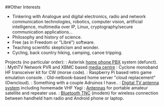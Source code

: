 ##Other Interests

-   Tinkering with Analogue and digital electronics, radio and network communication technologies, robotics, computer vision, artificial intelligence, multimedia over IP, Linux, cryptography/secure communication applications...
-   Philosophy and history of science.
-   Free (as in Freedom or "Libré") software.
-   Teaching scientific skepticism and wonder.
-   Cycling, back country hiking, camping, canoe tripping.


Projects (no particular order):
:   Asterisk [home phone PBX](http://freeknowledge.wordpress.com/tag/home-pbx/) system (defunct).
:   MythTV Network PVR and XBMC based [media centre](http://freeknowledge.wordpress.com/tag/media-centre)
:   Cyclone monoband HF transceiver kit for CW (morse code). 
:   Raspberry Pi based retro game emulation console.
:   Old-netbook-based home server "cloud replacement" (Owncloud).
:   Something with a couple Adruinos I have..
:   [Digital TV antenna system](http://freeknowledge.wordpress.com/tag/dtv/) including homemade VHF Yagi
:   [Antennas](http://freeknowledge.wordpress.com/tag/ham-antennas/) for portable amateur satellite and repeater use.
:   [Bluetooth TNC](http://freeknowledge.wordpress.com/tag/bluetooth-tnc/) (modem) for wireless connection between handheld ham radio and Android phone or laptop.



